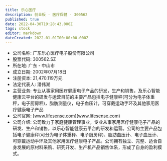 ```yaml
---
title: 乐心医疗
description: 创业板 - 医疗保健 - 300562
published: true
date: 2022-04-30T19:28:43.000Z
tags: stock
editor: markdown
dateCreated: 2022-01-01T00:00:00.000Z
---
```


- 公司名称: 广东乐心医疗电子股份有限公司
- 股票代码: 300562.SZ
- 所在地: 广东 - 中山市
- 成立日期: 2002年07月18日
- 注册资本: 21,470.119万元
- 法定代表人: 潘伟潮
- 主营业务: 专业从事家用医疗健康电子产品的研发，生产和销售，及乐心智能健康云平台的研发与运营目前的主要产品包括电子健康秤(可分为电子体重秤，电子厨房秤)，脂肪测量仪，电子血压计，可穿戴运动手环及其他家用医疗健康电子产品
- 公司官网: [www.lifesense.com](www.lifesense.com)
- 公司介绍: 公司致力于家庭健康管理事业，专业从事家用医疗健康电子产品的研发、生产和销售，以乐心智能健康云平台的研发和运营。公司的主要产品包括电子健康秤(可分为电子体重秤、电子厨房秤)、脂肪血压计、电子血压计、可穿戴运动手环及其他家用医疗健康电子产品。公司拥有独立、完整、适合自身发展的原材料采购、研究开发、生产机产品销售体系，形成了自身的盈利模式。



